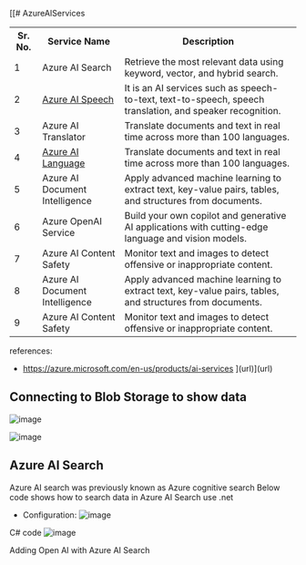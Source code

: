[[# AzureAIServices


<table>
  <tbody>
    <tr>
      <th>Sr. No.</th>
      <th>Service Name </th>
      <th>Description </th>
    </tr>
    <tr>
      <td>1</td>
      <td>Azure AI Search</td>
      <td>Retrieve the most relevant data using keyword, vector, and hybrid search.</td>
    </tr>    
  <tr>
    <td>      2    </td>
     <td> <a title="Click me" href="https://github.com/fullstackdeveloper007/InterviewQuestions/blob/main/DotNetCore.md"> Azure AI Speech </a>   </td>
    <td> It is an AI services such as speech-to-text, text-to-speech, speech translation, and speaker recognition.</td>
  </tr>
  <tr>
    <td>    3   </td>
     <td>   Azure AI Translator   </td>
    <td>   Translate documents and text in real time across more than 100 languages. </td>
  </tr>
   <tr>
    <td>     4    </td>
     <td>   <a href="#"> Azure AI Language </a>   </td>
      <td>   Translate documents and text in real time across more than 100 languages. </td>
  </tr>
  <tr>
    <td>   5   </td>
     <td>   Azure AI Document Intelligence  </td>
    <td>Apply advanced machine learning to extract text, key-value pairs, tables, and structures from documents.</td>
  </tr>
  <tr>
    <td>   6   </td>
     <td>  Azure OpenAI Service    </td>
    <td>Build your own copilot and generative AI applications with cutting-edge language and vision models.</td>
  </tr>
   <tr>
    <td>   7  </td>
     <td>   Azure AI Content Safety </td>
     <td>Monitor text and images to detect offensive or inappropriate content.</td>
  </tr>
  <tr>
    <td>    8  </td>
     <td>  Azure AI Document Intelligence   </td>
    <td>Apply advanced machine learning to extract text, key-value pairs, tables, and structures from documents.</td>
  </tr>
    <tr>
    <td>     9  </td>
     <td>  Azure AI Content Safety</td>
      <td>Monitor text and images to detect offensive or inappropriate content.</td>
  </td>
  
  </tbody>
</table>

references: 
* https://azure.microsoft.com/en-us/products/ai-services
](url)](url)


## Connecting to Blob Storage to show data
![image](https://github.com/user-attachments/assets/b4efa8b4-3069-4531-a799-0dd3f1bfc7a3)


![image](https://github.com/user-attachments/assets/b59c08fe-b296-442b-9652-96cce04c7175)

## Azure AI Search
Azure AI search was previously known as Azure cognitive search
Below code shows how to search data in Azure AI Search use .net
* Configuration:
![image](https://github.com/user-attachments/assets/7485a8a0-3772-4316-abf7-4c85d55ad81e)

C# code
![image](https://github.com/user-attachments/assets/d57c9bb4-9fa5-4a51-b5f4-3556e5f62b36)

Adding Open AI with Azure AI Search
 
